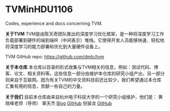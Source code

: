 # TVMinHDU1106
Codes, experience and docs concerning TVM.

**关于TVM**
TVM是由陈天奇团队推出的深度学习优化框架，是一种将深度学习工作负载部署到硬件的端到端IR（中间表示）堆栈。它使得开发人员能够快速、轻松地将深度学习的能力部署和优化到大量硬件设备上。

TVM GitHub repo: <https://github.com/dmlc/tvm>

**关于本仓库**
本仓库以目录的形式收集与TVM相关的信息，例如：测试代码、博客、论文、相关资料等。这些信息一部分由维护本仓库的研究小组产出，另一部分则来自于互联网。因为有关TVM的中文资料目前还比较少，我们希望通过本仓库汇集有用的信息，贡献一些自己的力量。

**关于我们**
目前本仓库由来自杭州电子科技大学的一个研究小组维护，他们是：
黄晓峰老师（导师）
章天杰 [Blog](http://imztj.cn) [GitHub](https://github.com/ztjryg4/)
倪骏龙 [GitHub](https://github.com/zh-Spike)